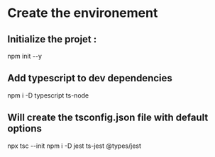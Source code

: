 
# Create the environement

## Initialize the projet : 
npm init --y

## Add typescript to dev dependencies
npm i -D typescript ts-node

## Will create the tsconfig.json file with default options
npx tsc --init
npm i -D jest ts-jest @types/jest